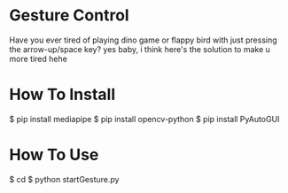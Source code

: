 # Gesture Control

Have you ever tired of playing dino game or flappy bird with just pressing the arrow-up/space key? yes baby, i think here's the solution to make u more tired hehe

# How To Install
$ pip install mediapipe
$ pip install opencv-python
$ pip install PyAutoGUI

# How To Use
$ cd <directory name>
$ python startGesture.py
